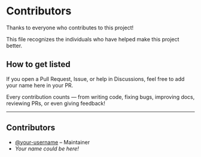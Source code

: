 # Contributors

Thanks to everyone who contributes to this project!

This file recognizes the individuals who have helped make this project better.   

## How to get listed
If you open a Pull Request, Issue, or help in Discussions, feel free to add your name here in your PR.

Every contribution counts — from writing code, fixing bugs, improving docs, reviewing PRs, or even giving feedback!

---

## Contributors

- [@your-username](https://github.com/your-username) – Maintainer  
- _Your name could be here!_
